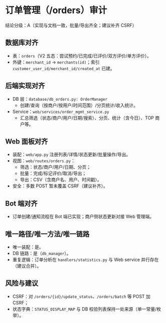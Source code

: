 # 订单管理（/orders）审计

结论分级：A（实现与文档一致，批量/导出齐全；建议补齐 CSRF）

## 数据库对齐
- 表：`orders`（V2 五态：尝试预约/已完成/已评价/双方评价/单方评价）。
- 外键：`merchant_id` → `merchants(id)`；索引 `customer_user_id/merchant_id/created_at` 已建。

## 后端实现对齐
- DB 层：`database/db_orders.py: OrderManager`
  - 创建/查询（按商户/按用户/时间范围）/分页统计/收入统计。
- Service：`web/services/order_mgmt_service.py`
  - 汇总筛选（状态/商户/用户/日期/搜索）、分页、统计（含今日）、TOP 商户等。

## Web 面板对齐
- 装配：`web/app.py` 注册列表/详情/状态更新/批量操作/导出。
- 视图：`web/routes/orders.py`：
  - 筛选：状态/商户/用户/日期、分页；
  - 批量：完成/标记评价/取消/导出；
  - 导出：CSV（含商户名、用户、时间戳）。
- 安全：多数 POST 暂未覆盖 CSRF（建议补齐）。

## Bot 端对齐
- 订单创建/通知流程在 Bot 端已实现；商户侧状态更新对接 Web 管理端。

## 唯一路径/唯一方法/唯一链路
- 唯一装配：是。
- DB 链路：是（`db_manager`）。
- 重复逻辑：订单分析在 `handlers/statistics.py` 与 Web service 并行存在（建议合并）。

## 风险与建议
- CSRF：对 `/orders/{id}/update_status`、`/orders/batch` 等 POST 加 CSRF；
- 状态字典：`STATUS_DISPLAY_MAP` 与 DB 校验列表保持一处来源（单一常量/枚举）。


